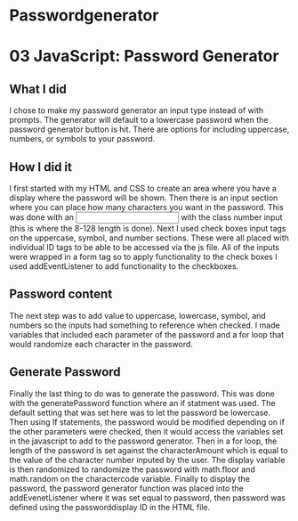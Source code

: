 # Passwordgenerator
# 03 JavaScript: Password Generator

## What I did

I chose to make my password generator an input type instead of with prompts. The generator will default to a lowercase password when the password generator button is hit. There are options for including uppercase, numbers, or symbols to your password. 

## How I did it

I first started with my HTML and CSS to create an area where you have a display where the password will be shown. Then there is an input section where you can place how many characters you want in the password. This was done with an <input> with the class number input (this is where the 8-128 length is done). Next I used check boxes input tags on the uppercase, symbol, and number sections. These were all placed with individual ID tags to be able to be accessed via the js file. All of the inputs were wrapped in a form tag so to apply functionality to the check boxes I used addEventListener to add functionality to the checkboxes. 

## Password content

The next step was to add value to uppercase, lowercase, symbol, and numbers so the inputs had something to reference when checked. I made variables that included each parameter of the password and a for loop that would randomize each character in the password.

## Generate Password

Finally the last thing to do was to generate the password. This was done with the generatePassword function where an if statment was used. The default setting that was set here was to let the password be lowercase. Then using If statements, the password would be modified depending on if the other parameters were checked, then it would access the variables set in the javascript to add to the password generator. Then in a for loop, the length of the password is set against the characterAmount which is equal to the value of the character number inputed by the user. The display variable is then randomized to randomize the password with math.floor and math.random on the charactercode variable. Finally to display the password, the password generator function was placed into the addEvenetListener where it was set equal to password, then password was defined using the passworddisplay ID in the HTML file. 
